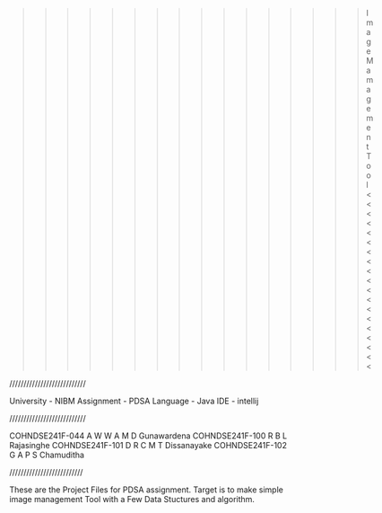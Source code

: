 >>>>>>>>>>>>>>>>Image Mamagement Tool<<<<<<<<<<<<<<<<<<<

///////////////////////////

University - NIBM
Assignment - PDSA
Language - Java
IDE - intellij


///////////////////////////

COHNDSE241F-044 A W W A M D Gunawardena 
COHNDSE241F-100 R B L Rajasinghe 
COHNDSE241F-101 D R C M T Dissanayake 
COHNDSE241F-102 G A P S Chamuditha

//////////////////////////

These are the Project Files for PDSA assignment.
Target is to make simple  image management Tool with a Few Data Stuctures and algorithm.
